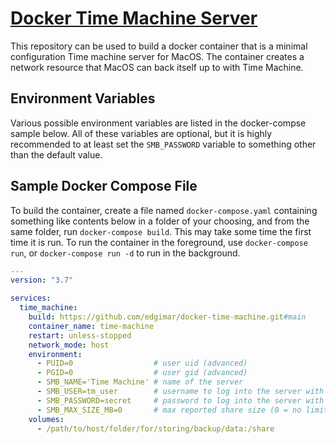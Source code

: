 # [Docker Time Machine Server](https://github.com/edgimar/docker-time-machine)

This repository can be used to build a docker container that is a minimal
configuration Time machine server for MacOS.  The container creates a network
resource that MacOS can back itself up to with Time Machine.

## Environment Variables

Various possible environment variables are listed in the docker-compse sample
below.  All of these variables are optional, but it is highly recommended to at
least set the `SMB_PASSWORD` variable to something other than the default value.

## Sample Docker Compose File

To build the container, create a file named `docker-compose.yaml` containing
something like contents below in a folder of your choosing, and from the same
folder, run `docker-compose build`.  This may take some time the first time it
is run.  To run the container in the foreground, use `docker-compose run`, or
`docker-compose run -d` to run in the background.

```yaml
---
version: "3.7"

services:
  time_machine:
    build: https://github.com/edgimar/docker-time-machine.git#main
    container_name: time-machine
    restart: unless-stopped
    network_mode: host
    environment:
      - PUID=0                  # user uid (advanced)
      - PGID=0                  # user gid (advanced)
      - SMB_NAME='Time Machine' # name of the server
      - SMB_USER=tm_user        # username to log into the server with
      - SMB_PASSWORD=secret     # password to log into the server with
      - SMB_MAX_SIZE_MB=0       # max reported share size (0 = no limit)
    volumes:
      - /path/to/host/folder/for/storing/backup/data:/share
```
